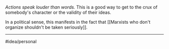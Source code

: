 *Actions speak louder than words.* This is a good way to get to the crux of somebody's character or the validity of their ideas. 

In a political sense, this manifests in the fact that [[Marxists who don't organize shouldn't be taken seriously]]. 

---
#idea/personal 